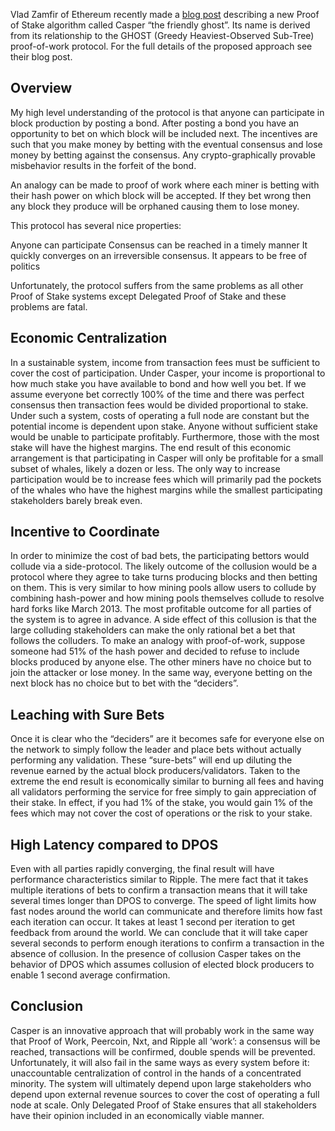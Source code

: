 Vlad Zamfir of Ethereum recently made a [blog post](https://blog.ethereum.org/2015/08/01/introducing-casper-friendly-ghost/) describing a new Proof of Stake algorithm called Casper “the friendly ghost”.   Its name is derived from its relationship to the GHOST (Greedy Heaviest-Observed Sub-Tree) proof-of-work protocol.  For the full details of the proposed approach see their blog post.

## Overview  

My high level understanding of the protocol is that anyone can participate in block production by posting a bond.  After posting a bond you have an opportunity to bet on which block will be included next.   The incentives are such that you make money by betting with the eventual consensus and lose money by betting against the consensus.   Any crypto-graphically provable misbehavior results in the forfeit of the bond.   

An analogy can be made to proof of work where each miner is betting with their hash power on which block will be accepted.  If they bet wrong then any block they produce will be orphaned causing them to lose money.   

This protocol has several nice properties:

Anyone can participate 
Consensus can be reached in a timely manner 
It quickly converges on an irreversible consensus. 
It appears to be free of politics 

Unfortunately, the protocol suffers from the same problems as all other Proof of Stake systems except Delegated Proof of Stake and these problems are fatal.

## Economic Centralization 
 
In a sustainable system, income from transaction fees must be sufficient to cover the cost of participation.   Under Casper, your income is proportional to how much stake you have available to bond and how well you bet.   If we assume everyone bet correctly 100% of the time and there was perfect consensus then transaction fees would be divided proportional to stake.   Under such a system, costs of operating a full node are constant but the potential income is dependent upon stake.   Anyone without sufficient stake would be unable to participate profitably.    Furthermore, those with the most stake will have the highest margins.  The end result of this economic arrangement is that participating in Casper will only be profitable for a small subset of whales, likely a dozen or less.   The only way to increase participation would be to increase fees which will primarily pad the pockets of the whales who have the highest margins while the smallest participating stakeholders barely break even. 

## Incentive to Coordinate 

In order to minimize the cost of bad bets, the participating bettors would collude via a side-protocol.  The likely outcome of the collusion would be a protocol where they agree to take turns producing blocks and then betting on them.   This is very similar to how mining pools allow users to collude by combining hash-power and how mining pools themselves collude to resolve hard forks like March 2013.    The most profitable outcome for all parties of the system is to agree in advance.   A side effect of this collusion is that the large colluding stakeholders can make the only rational bet a bet that follows the colluders.    To make an analogy with proof-of-work, suppose someone had 51% of the hash power and decided to refuse to include blocks produced by anyone else.   The other miners have no choice but to join the attacker or lose money.   In the same way, everyone betting on the next block has no choice but to bet with the “deciders”.   

## Leaching with Sure Bets 

Once it is clear who the “deciders” are it becomes safe for everyone else on the network to simply follow the leader and place bets without actually performing any validation.  These “sure-bets” will end up diluting the revenue earned by the actual block producers/validators.   Taken to the extreme the end result is economically similar to burning all fees and having all validators performing the service for free simply to gain appreciation of their stake.  In effect, if you had 1% of the stake, you would gain 1% of the fees which may not cover the cost of operations or the risk to your stake. 

## High Latency compared to DPOS 

Even with all parties rapidly converging, the final result will have performance characteristics similar to Ripple.   The mere fact that it takes multiple iterations of bets to confirm a transaction means that it will take several times longer than DPOS to converge.  The speed of light limits how fast nodes around the world can communicate and therefore limits how fast each iteration can occur.   It takes at least 1 second per iteration to get feedback from around the world.   We can conclude that it will take caper several seconds to perform enough iterations to confirm a transaction in the absence of collusion.    In the presence of collusion Casper takes on the behavior of DPOS which assumes collusion of elected block producers to enable 1 second average confirmation.  

## Conclusion 

Casper is an innovative approach that will probably work in the same way that Proof of Work, Peercoin, Nxt, and Ripple all ‘work’:  a consensus will be reached, transactions will be confirmed, double spends will be prevented.    Unfortunately, it will also fail in the same ways as every system before it:  unaccountable centralization of control in the hands of a concentrated minority.   The system will ultimately depend upon large stakeholders who depend upon external revenue sources to cover the cost of operating a full node at scale.   Only Delegated Proof of Stake ensures that all stakeholders have their opinion included in an economically viable manner.  

